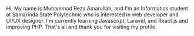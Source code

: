 Hi, My name is Muhammad Reza Amarullah, and I'm an Informatics student at Samarinda State Polytechnic who is interested in web developer and UI/UX designer. I'm currently learning Javascript, Laravel, and React.js and improving PHP. That's all and thank you for visiting my profile.

